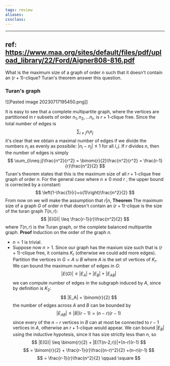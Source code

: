 ```yaml
---
tags: review
aliases:
cssclass:
---
```

 
---
ref: https://www.maa.org/sites/default/files/pdf/upload_library/22/Ford/Aigner808-816.pdf
---

What is the maximum size of a graph of order $n$ such that it doesn't contain an $(r+1)$-clique? Turan's theorem answer this question.

### Turan's graph
![[Pasted image 20230717195450.png]]

It is easy to see that a complete multipartite graph, where the vertices are partitioned in $r$ subsets of order $n_1, n_2,\dots n_r$, is $r+1$-clique free. Since the total number of edges is
$$
\sum_{i\neq j}n_in_j
$$
it's clear that we obtain a maximal number of edges if we divide the numbers $n_i$ as evenly as possibile: $|n_i-n_j|\leq 1$ for all $i,j$. If $r$ divides $n$, then the number of edges is simply
$$
\sum_{i\neq j}\frac{n^2}{r^2} = \binom{r}{2}\frac{n^2}{r^2} = \frac{r-1}{r}\frac{n^2}{2}
$$
Turan's theorem states that this is the maximum size of all $r+1$-clique free graph of order $n$. For the general case where $n \neq 0$ mod $r$ , the upper bound is corrected by a constant:
$$
\left(1-\frac{1}{r}+o(1)\right)\frac{n^2}{2}
$$
From now on we will make the assumption that $r|n$,
**Theorem** The maximum size of a graph $G$ of order $n$ that doesn't contain an $(r+1)$-clique is the size of the turan graph $T(n,r)$:
$$
|E(G)| \leq \frac{r-1}{r}\frac{n^2}{2}
$$
where $T(n,r)$ is the Turan graph, or the complete balanced multipartite graph.
**Proof** Induction on the order of the graph $n$. 
- $n=1$ is trivial.
- Suppose now $n>1$. Since our graph has the maxium size such that is $(r+1)$-clique free, it contains $K_r$ (otherwise we could add more edges). Partition the vertices in $G = A \cup B$ where $A$ is the set of vertices of $K_r$.
We can bound the maximum number of edges in $G$:
$$
|E(G)| \leq |E_A| + |E_B| + |E_{AB}|
$$
we can compute number of edges in the subgraph induced by $A$, since by definition is $K_2$:
$$
|E_A| = \binom{r}{2}
$$
the number of edges across $A$ and $B$ can be bounded by 
$$
|E_{AB}| \leq |B|(r-1)= (n-r)(r-1)
$$
since every of the $n-r$ vertices in $B$ can at most be connected to $r-1$ vertices in $A$, otherwise an $r+1$-clique would appear.
We can bound $|E_B|$ using the inductive hypotesis, since it has size strictly less than $n$, so
$$
|E(G)| \leq \binom{r}{2} + |E(T(n-2,r))|+(n-r)(r-1)
$$
$$
= \binom{r}{2} + \frac{r-1}{r}\frac{(n-r)^2}{2} +(n-r)(r-1)
$$
$$
= \frac{r-1}{r}\frac{n^2}{2} \qquad \square
$$

